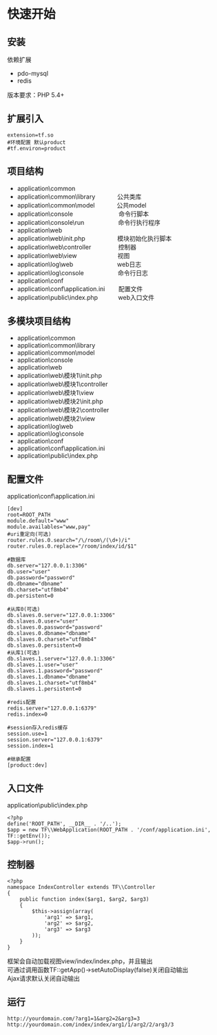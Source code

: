 # 快速开始

## 安装
依赖扩展
* pdo-mysql
* redis

版本要求：PHP 5.4+

## 扩展引入
    extension=tf.so
    #环境配置 默认product
    #tf.environ=product

## 项目结构
* application\\common
* application\\common\\library&nbsp;&nbsp;&nbsp;&nbsp;&nbsp;&nbsp;&nbsp;&nbsp;&nbsp;&nbsp;&nbsp;&nbsp;&nbsp;公共类库
* application\\common\\model&nbsp;&nbsp;&nbsp;&nbsp;&nbsp;&nbsp;&nbsp;&nbsp;&nbsp;&nbsp;&nbsp;&nbsp;&nbsp;公共model
* application\\console&nbsp;&nbsp;&nbsp;&nbsp;&nbsp;&nbsp;&nbsp;&nbsp;&nbsp;&nbsp;&nbsp;&nbsp;&nbsp;&nbsp;&nbsp;&nbsp;&nbsp;&nbsp;&nbsp;&nbsp;&nbsp;&nbsp;&nbsp;&nbsp;&nbsp;&nbsp;&nbsp;命令行脚本
* application\\console\\run&nbsp;&nbsp;&nbsp;&nbsp;&nbsp;&nbsp;&nbsp;&nbsp;&nbsp;&nbsp;&nbsp;&nbsp;&nbsp;&nbsp;&nbsp;&nbsp;&nbsp;&nbsp;&nbsp;&nbsp;命令行执行程序
* application\\web  
* application\\web\\init.php&nbsp;&nbsp;&nbsp;&nbsp;&nbsp;&nbsp;&nbsp;&nbsp;&nbsp;&nbsp;&nbsp;&nbsp;&nbsp;&nbsp;&nbsp;&nbsp;&nbsp;&nbsp;&nbsp;模块初始化执行脚本
* application\\web\\controller&nbsp;&nbsp;&nbsp;&nbsp;&nbsp;&nbsp;&nbsp;&nbsp;&nbsp;&nbsp;&nbsp;&nbsp;&nbsp;&nbsp;&nbsp;&nbsp;控制器
* application\\web\\view&nbsp;&nbsp;&nbsp;&nbsp;&nbsp;&nbsp;&nbsp;&nbsp;&nbsp;&nbsp;&nbsp;&nbsp;&nbsp;&nbsp;&nbsp;&nbsp;&nbsp;&nbsp;&nbsp;&nbsp;&nbsp;&nbsp;&nbsp;&nbsp;视图
* application\\log\\web&nbsp;&nbsp;&nbsp;&nbsp;&nbsp;&nbsp;&nbsp;&nbsp;&nbsp;&nbsp;&nbsp;&nbsp;&nbsp;&nbsp;&nbsp;&nbsp;&nbsp;&nbsp;&nbsp;&nbsp;&nbsp;&nbsp;&nbsp;&nbsp;&nbsp;&nbsp;web日志
* application\\log\\console&nbsp;&nbsp;&nbsp;&nbsp;&nbsp;&nbsp;&nbsp;&nbsp;&nbsp;&nbsp;&nbsp;&nbsp;&nbsp;&nbsp;&nbsp;&nbsp;&nbsp;&nbsp;&nbsp;&nbsp;命令行日志
* application\\conf
* application\\conf\\application.ini&nbsp;&nbsp;&nbsp;&nbsp;&nbsp;&nbsp;&nbsp;&nbsp;配置文件
* application\\public\\index.php&nbsp;&nbsp;&nbsp;&nbsp;&nbsp;&nbsp;&nbsp;&nbsp;&nbsp;&nbsp;&nbsp;&nbsp;web入口文件

## 多模块项目结构
* application\\common
* application\\common\\library
* application\\common\\model
* application\\console
* application\\web
* application\\web\\模块1\init.php
* application\\web\\模块1\controller
* application\\web\\模块1\view
* application\\web\\模块2\init.php
* application\\web\\模块2\controller
* application\\web\\模块2\view
* application\\log\\web
* application\\log\console
* application\\conf
* application\\conf\\application.ini
* application\\public\\index.php

## 配置文件
application\\conf\\application.ini

    [dev]
    root=ROOT_PATH
    module.default="www"
    module.availables="www,pay"
    #uri重定向(可选)
    router.rules.0.search="/\/room\/(\d+)/i"
    router.rules.0.replace="/room/index/id/$1"

    #数据库
    db.server="127.0.0.1:3306"
    db.user="user"
    db.password="password"
    db.dbname="dbname"
    db.charset="utf8mb4"
    db.persistent=0

    #从库0(可选)
    db.slaves.0.server="127.0.0.1:3306"
    db.slaves.0.user="user"
    db.slaves.0.password="password"
    db.slaves.0.dbname="dbname"
    db.slaves.0.charset="utf8mb4"
    db.slaves.0.persistent=0
    #从库1(可选)
    db.slaves.1.server="127.0.0.1:3306"
    db.slaves.1.user="user"
    db.slaves.1.password="password"
    db.slaves.1.dbname="dbname"
    db.slaves.1.charset="utf8mb4"
    db.slaves.1.persistent=0

    #redis配置
    redis.server="127.0.0.1:6379"
    redis.index=0

    #session存入redis缓存
    session.use=1
    session.server="127.0.0.1:6379"
    session.index=1

    #继承配置
    [product:dev]

## 入口文件
application\\public\\index.php

    <?php
    define('ROOT_PATH', __DIR__ . '/..');
    $app = new TF\\WebApplication(ROOT_PATH . '/conf/application.ini', TF::getEnv());
    $app->run();


## 控制器
    <?php
    namespace IndexController extends TF\\Controller
    {
        public function index($arg1, $arg2, $arg3)
        {
            $this->assign(array(
                'arg1' => $arg1,
                'arg2' => $arg2,
                'arg3' => $arg3
            ));
        }
    }
框架会自动加载视图view/index/index.php，并且输出<br/>
可通过调用函数TF::getApp()->setAutoDisplay(false)关闭自动输出<br/>
Ajax请求默认关闭自动输出

## 运行
    http://yourdomain.com/?arg1=1&arg2=2&arg3=3
    http://yourdomain.com/index/index/arg1/1/arg2/2/arg3/3

